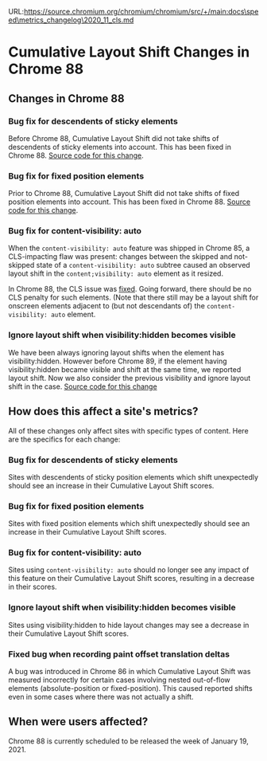 URL:https://source.chromium.org/chromium/chromium/src/+/main:docs\speed\metrics_changelog\2020_11_cls.md
# Cumulative Layout Shift Changes in Chrome 88

## Changes in Chrome 88

### Bug fix for descendents of sticky elements

Before Chrome 88, Cumulative Layout Shift did not take shifts of descendents of
sticky elements into account. This has been fixed in Chrome 88.
[Source code for this change](https://chromium-review.googlesource.com/c/chromium/src/+/2519360).

### Bug fix for fixed position elements

Prior to Chrome 88, Cumulative Layout Shift did not take shifts of fixed
position elements into account. This has been fixed in Chrome 88.
[Source code for this change](https://chromium-review.googlesource.com/c/chromium/src/+/2520330).

### Bug fix for content-visibility: auto

When the `content-visibility: auto` feature was shipped in Chrome 85, a
CLS-impacting flaw was present: changes between the skipped and not-skipped
state of a `content-visibility: auto` subtree caused an observed layout shift
in the `content;visibility: auto` element as it resized.

In Chrome 88, the CLS issue was [fixed](https://crbug.com/1151526).
Going forward, there should be no CLS penalty for such elements. (Note that
there still may be a layout shift for onscreen elements adjacent to (but not
descendants of) the `content-visibility: auto` element.

### Ignore layout shift when visibility:hidden becomes visible

We have been always ignoring layout shifts when the element has
visibility:hidden. However before Chrome 89, if the element having
visibility:hidden became visible and shift at the same time, we reported layout
shift. Now we also consider the previous visibility and ignore layout shift in
the case.
[Source code for this change](https://chromium-review.googlesource.com/c/chromium/src/+/2591367)

## How does this affect a site's metrics?

All of these changes only affect sites with specific types of content. Here are
the specifics for each change:

### Bug fix for descendents of sticky elements

Sites with descendents of  sticky position elements which shift unexpectedly
should see an increase in their Cumulative Layout Shift scores.

### Bug fix for fixed position elements

Sites with fixed position elements which shift unexpectedly should see an
increase in their Cumulative Layout Shift scores.

### Bug fix for content-visibility: auto

Sites using `content-visibility: auto` should no longer see any impact of this
feature on their Cumulative Layout Shift scores, resulting in a decrease in
their scores.

### Ignore layout shift when visibility:hidden becomes visible

Sites using visibility:hidden to hide layout changes may see a decrease in
their Cumulative Layout Shift scores.

### Fixed bug when recording paint offset translation deltas

A bug was introduced in Chrome 86 in which Cumulative Layout Shift was measured
incorrectly for certain cases involving nested out-of-flow elements
(absolute-position or fixed-position). This caused reported shifts even in
some cases where there was not actually a shift.

## When were users affected?

Chrome 88 is currently scheduled to be released the week of January 19, 2021.
